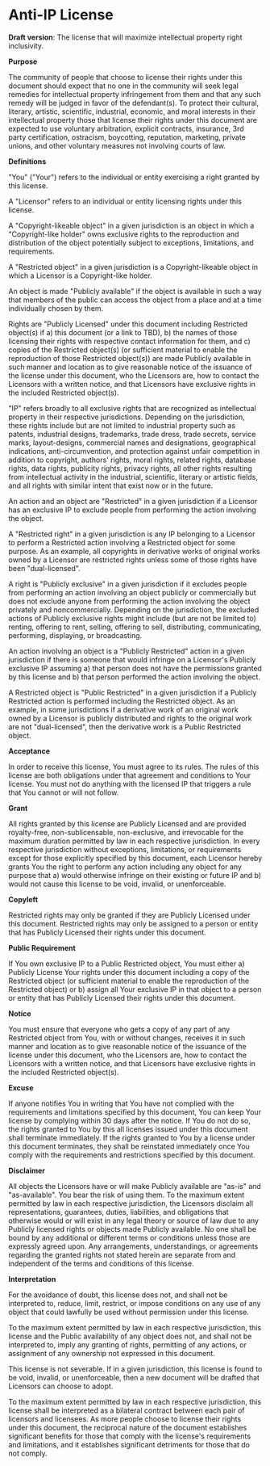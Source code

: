 # Anti-IP License
**Draft version**:  The license that will maximize intellectual property right inclusivity.

**Purpose**

The community of people that choose to license their rights under this document should expect that no one in the community will seek legal remedies for intellectual property infringement from them and that any such remedy will be judged in favor of the defendant(s).  To protect their cultural, literary, artistic, scientific, industrial, economic, and moral interests in their intellectual property those that license their rights under this document are expected to use voluntary arbitration, explicit contracts, insurance, 3rd party certification, ostracism, boycotting, reputation, marketing, private unions, and other voluntary measures not involving courts of law.

**Definitions**

"You" ("Your") refers to the individual or entity exercising a right granted by this license.

A "Licensor" refers to an individual or entity licensing rights under this license.

A "Copyright-likeable object" in a given jurisdiction is an object in which a "Copyright-like holder" owns exclusive rights to the reproduction and distribution of the object potentially subject to exceptions, limitations, and requirements.

A "Restricted object" in a given jurisdiction is a Copyright-likeable object in which a Licensor is a Copyright-like holder.

An object is made "Publicly available" if the object is available in such a way that members of the public can access the object from a place and at a time individually chosen by them.

Rights are "Publicly Licensed" under this document including Restricted object(s) if a) this document (or a link to TBD), b) the names of those licensing their rights with respective contact information for them, and c) copies of the Restricted object(s) (or sufficient material to enable the reproduction of those Restricted object(s)) are made Publicly available in such manner and location as to give reasonable notice of the issuance of the license under this document, who the Licensors are, how to contact the Licensors with a written notice, and that Licensors have exclusive rights in the included Restricted object(s).

"IP" refers broadly to all exclusive rights that are recognized as intellectual property in their respective jurisdictions.  Depending on the jurisdiction, these rights include but are not limited to industrial property such as patents, industrial designs, trademarks, trade dress, trade secrets, service marks, layout-designs, commercial names and designations, geographical indications, anti-circumvention, and protection against unfair competition in addition to copyright, authors' rights, moral rights, related rights, database rights, data rights, publicity rights, privacy rights, all other rights resulting from intellectual activity in the industrial, scientific, literary or artistic fields, and all rights with similar intent that exist now or in the future.

An action and an object are "Restricted" in a given jurisdiction if a Licensor has an exclusive IP to exclude people from performing the action involving the object.

A "Restricted right" in a given jurisdiction is any IP belonging to a Licensor to perform a Restricted action involving a Restricted object for some purpose.  As an example, all copyrights in derivative works of original works owned by a Licensor are restricted rights unless some of those rights have been "dual-licensed".

A right is "Publicly exclusive" in a given jurisdiction if it excludes people from performing an action involving an object publicly or commercially but does not exclude anyone from performing the action involving the object privately and noncommercially.  Depending on the jurisdiction, the excluded actions of Publicly exclusive rights might include (but are not be limited to) renting, offering to rent, selling, offering to sell, distributing, communicating, performing, displaying, or broadcasting.

An action involving an object is a "Publicly Restricted" action in a given jurisdiction if there is someone that would infringe on a Licensor's Publicly exclusive IP assuming a) that person does not have the permissions granted by this license and b) that person performed the action involving the object.

A Restricted object is "Public Restricted" in a given jurisdiction if a Publicly Restricted action is performed including the Restricted object.  As an example, in some jurisdictions if a derivative work of an original work owned by a Licensor is publicly distributed and rights to the original work are not "dual-licensed", then the derivative work is a Public Restricted object.

**Acceptance**

In order to receive this license, You must agree to its rules. The rules of this license are both obligations under that agreement and conditions to Your license. You must not do anything with the licensed IP that triggers a rule that You cannot or will not follow.

**Grant**

All rights granted by this license are Publicly Licensed and are provided royalty-free, non-sublicensable, non-exclusive, and irrevocable for the maximum duration permitted by law in each respective jurisdiction.  In every respective jurisdiction without exceptions, limitations, or requirements except for those explicitly specified by this document, each Licensor hereby grants You the right to perform any action including any object for any purpose that a) would otherwise infringe on their existing or future IP and b) would not cause this license to be void, invalid, or unenforceable.

**Copyleft**

Restricted rights may only be granted if they are Publicly Licensed under this document.  Restricted rights may only be assigned to a person or entity that has Publicly Licensed their rights under this document.

**Public Requirement**

If You own exclusive IP to a Public Restricted object, You must either a) Publicly License Your rights under this document including a copy of the Restricted object (or sufficient material to enable the reproduction of the Restricted object) or b) assign all Your exclusive IP in that object to a person or entity that has Publicly Licensed their rights under this document.

**Notice**

You must ensure that everyone who gets a copy of any part of any Restricted object from You, with or without changes, receives it in such manner and location as to give reasonable notice of the issuance of the license under this document, who the Licensors are, how to contact the Licensors with a written notice, and that Licensors have exclusive rights in the included Restricted object(s).

**Excuse**

If anyone notifies You in writing that You have not complied with the requirements and limitations specified by this document, You can keep Your license by complying within 30 days after the notice. If You do not do so, the rights granted to You by this all licenses issued under this document shall terminate immediately.  If the rights granted to You by a license under this document terminates, they shall be reinstated immediately once You comply with the requirements and restrictions specified by this document.

**Disclaimer**

All objects the Licensors have or will make Publicly available are "as-is" and "as-available".  You bear the risk of using them.  To the maximum extent permitted by law in each respective jurisdiction, the Licensors disclaim all representations, guarantees, duties, liabilities, and obligations that otherwise would or will exist in any legal theory or source of law due to any Publicly licensed rights or objects made Publicly available.  No one shall be bound by any additional or different terms or conditions unless those are expressly agreed upon.  Any arrangements, understandings, or agreements regarding the granted rights not stated herein are separate from and independent of the terms and conditions of this license.

**Interpretation**

For the avoidance of doubt, this license does not, and shall not be interpreted to, reduce, limit, restrict, or impose conditions on any use of any object that could lawfully be used without permission under this license.

To the maximum extent permitted by law in each respective jurisdiction, this license and the Public availability of any object does not, and shall not be interpreted to, imply any granting of rights, permitting of any actions, or assignment of any ownership not expressed in this document.

This license is not severable.  If in a given jurisdiction, this license is found to be void, invalid, or unenforceable, then a new document will be drafted that Licensors can choose to adopt.

To the maximum extent permitted by law in each respective jurisdiction, this license shall be interpreted as a bilateral contract between each pair of licensors and licensees.  As more people choose to license their rights under this document, the reciprocal nature of the document establishes significant benefits for those that comply with the license's requirements and limitations, and it establishes significant detriments for those that do not comply.
